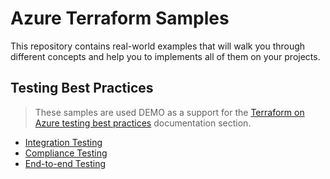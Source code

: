 # Azure Terraform Samples

This repository contains real-world examples that will walk you through different concepts and help you to implements all of them on your projects.

## Testing Best Practices

> These samples are used DEMO as a support for the [Terraform on Azure testing best practices](https://docs.microsoft.com/azure/developer/terraform/best-practices-testing-overview) documentation section.

- [Integration Testing](https://docs.microsoft.com/azure/developer/terraform/best-practices-integration-testing)
- [Compliance Testing](https://docs.microsoft.com/azure/developer/terraform/best-practices-compliance-testing)
- [End-to-end Testing](https://docs.microsoft.com/azure/developer/terraform/best-practices-end-to-end-testing)
